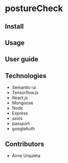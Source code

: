 # postureCheck
## Install
## Usage
## User guide

## Technologies
* Semantic-ui
* Tensorflow.js
* React.js
* Mongoose
* Node
* Express
* axios
* passport
* googleAuth

## Contributors
* Aime Urquieta
